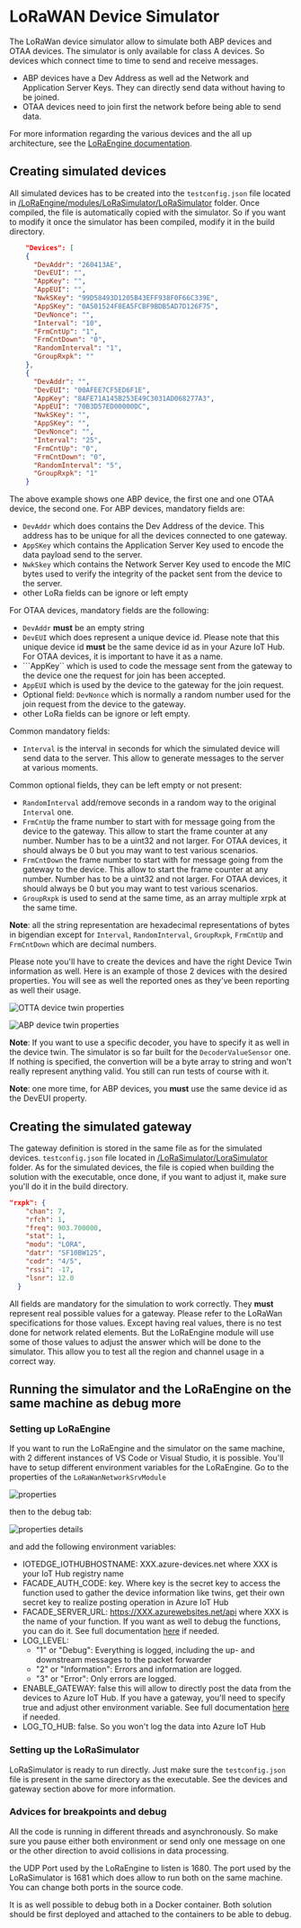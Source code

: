 # LoRaWAN Device Simulator

The LoRaWan device simulator allow to simulate both ABP devices and OTAA devices. The simulator is only available for class A devices. So devices which connect time to time to send and receive messages.

* ABP devices have a Dev Address as well ad the Network and Application Server Keys. They can directly send data without having to be joined.
* OTAA devices need to join first the network before being able to send data.

For more information regarding the various devices and the all up architecture, see the [LoRaEngine documentation](/LoRaEngine/README.md).

## Creating simulated devices

All simulated devices has to be created into the ```testconfig.json``` file located in [/LoRaEngine/modules/LoRaSimulator/LoRaSimulator](/LoRaEngine/modules/LoRaSimulator/LoRaSimulator) folder. Once compiled, the file is automatically copied with the simulator. So if you want to modify it once the simulator has been compiled, modify it in the build directory.

```json
    "Devices": [
    {
      "DevAddr": "260413AE",
      "DevEUI": "",
      "AppKey": "",
      "AppEUI": "",
      "NwkSKey": "99D58493D1205B43EFF938F0F66C339E",
      "AppSKey": "0A501524F8EA5FCBF9BDB5AD7D126F75",
      "DevNonce": "",
      "Interval": "10",
      "FrmCntUp": "1",
      "FrmCntDown": "0",
      "RandomInterval": "1",
      "GroupRxpk": ""
    },
    {
      "DevAddr": "",
      "DevEUI": "00AFEE7CF5ED6F1E",
      "AppKey": "8AFE71A145B253E49C3031AD068277A3",
      "AppEUI": "70B3D57ED00000DC",
      "NwkSKey": "",
      "AppSKey": "",
      "DevNonce": "",
      "Interval": "25",
      "FrmCntUp": "0",
      "FrmCntDown": "0",
      "RandomInterval": "5",
      "GroupRxpk": "1"
    }
```

The above example shows one ABP device, the first one and one OTAA device, the second one. For ABP devices, mandatory fields are:

* ```DevAddr``` which does contains the Dev Address of the device. This address has to be unique for all the devices connected to one gateway.
* ```AppSKey``` which contains the Application Server Key used to encode the data payload send to the server.
* ```NwkSkey``` which contains the Network Server Key used to encode the MIC bytes used to verify the integrity of the packet sent from the device to the server.
* other LoRa fields can be ignore or left empty

For OTAA devices, mandatory fields are the following:

* ```DevAddr``` **must** be an empty string
* ```DevEUI``` which does represent a unique device id. Please note that this unique device id **must** be the same device id as in your Azure IoT Hub. For OTAA devices, it is important to have it as a name.
* ```AppKey`` which is used to code the message sent from the gateway to the device one the request for join has been accepted.
* ```AppEUI``` which is used by the device to the gateway for the join request.
* Optional field: ```DevNonce``` which is normally a random number used for the join request from the device to the gateway.
* other LoRa fields can be ignore or left empty.

Common mandatory fields:

* ```Interval``` is the interval in seconds for which the simulated device will send data to the server. This allow to generate messages to the server at various moments.

Common optional fields, they can be left empty or not present:

* ```RandomInterval``` add/remove seconds in a random way to the original ```Interval``` one.
* ```FrmCntUp``` the frame number to start with for message going from the device to the gateway. This allow to start the frame counter at any number. Number has to be a uint32 and not larger. For OTAA devices, it should always be 0 but you may want to test various scenarios.
* ```FrmCntDown``` the frame number to start with for message going from the gateway to the device. This allow to start the frame counter at any number. Number has to be a uint32 and not larger. For OTAA devices, it should always be 0 but you may want to test various scenarios.
* ```GroupRxpk``` is used to send at the same time, as an array multiple xrpk at the same time.


**Note**: all the string representation are hexadecimal representations of bytes in bigendian except for ```Interval```, ```RandomInterval```, ```GroupRxpk```, ```FrmCntUp``` and ```FrmCntDown``` which are decimal numbers.

Please note you'll have to create the devices and have the right Device Twin information as well. Here is an example of those 2 devices with the desired properties. You will see as well the reported ones as they've been reporting as well their usage.

![OTTA device twin properties](/Docs/Pictures/reportedOTAA.png)

![ABP device twin properties](/Docs/Pictures/reportedABP.png)

**Note**: If you want to use a specific decoder, you have to specify it as well in the device twin. The simulator is so far built for the ```DecoderValueSensor``` one. If nothing is specified, the convertion will be a byte array to string and won't really represent anything valid. You still can run tests of course with it.

**Note**: one more time, for ABP devices, you **must** use the same device id as the DevEUI property.

## Creating the simulated gateway

The gateway definition is stored in the same file as for the simulated devices. ```testconfig.json``` file located in [/LoRaSimulator/LoraSimulator](/LoRaSimulator/LoraSimulator) folder. As for the simulated devices, the file is copied when building the solution with the executable, once done, if you want to adjust it, make sure you'll do it in the build directory.

```json
"rxpk": {
    "chan": 7,
    "rfch": 1,
    "freq": 903.700000,
    "stat": 1,
    "modu": "LORA",
    "datr": "SF10BW125",
    "codr": "4/5",
    "rssi": -17,
    "lsnr": 12.0
  }
```

All fields are mandatory for the simulation to work correctly. They **must** represent real possible values for a gateway. Please refer to the LoRaWan specifications for those values. Except having real values, there is no test done for network related elements. But the LoRaEngine module will use some of those values to adjust the answer which will be done to the simulator. This allow you to test all the region and channel usage in a correct way.

## Running the simulator and the LoRaEngine on the same machine as debug more

### Setting up LoRaEngine

If you want to run the LoRaEngine and the simulator on the same machine, with 2 different instances of VS Code or Visual Studio, it is possible. You'll have to setup different environment variables for the LoRaEngine. Go to the properties of the ```LoRaWanNetworkSrvModule```

![properties](/Docs/Pictures/loraengineproperties.png)

then to the debug tab:

![properties details](/Docs/Pictures/loraenginepropertiesdetails.png)

and add the following environment variables:

* IOTEDGE_IOTHUBHOSTNAME: XXX.azure-devices.net where XXX is your IoT Hub registry name
* FACADE_AUTH_CODE: key. Where key is the secret key to access the function used to gather the device information like twins, get their own secret key to realize posting operation in Azure IoT Hub
* FACADE_SERVER_URL: https://XXX.azurewebsites.net/api where XXX is the name of your function. If you want as well to debug the functions, you can do it. See full documentation [here](/LoRaEngine/README.md) if needed.
* LOG_LEVEL: 
  * "1" or "Debug": Everything is logged, including the up- and downstream messages to the packet forwarder
  * "2" or "Information": Errors and information are logged.
  * "3" or "Error": Only errors are logged. 
* ENABLE_GATEWAY: false this will allow to directly post the data from the devices to Azure IoT Hub. If you have a gateway, you'll need to specify true and adjust other environment variable. See full documentation [here](/LoRaEngine/README.md) if needed.
* LOG_TO_HUB: false. So you won't log the data into Azure IoT Hub

### Setting up the LoRaSimulator

LoRaSimulator is ready to run directly. Just make sure the ```testconfig.json``` file is present in the same directory as the executable. See the devices and gateway section above for more information.

### Advices for breakpoints and debug

All the code is running in different threads and asynchronously. So make sure you pause either both environment or send only one message on one or the other direction to avoid collisions in data processing.

the UDP Port used by the LoRaEngine to listen is 1680. The port used by the LoRaSimulator is 1681 which does allow to run both on the same machine. You can change both ports in the source code.

It is as well possible to debug both in a Docker container. Both solution should be first deployed and attached to the containers to be able to debug.